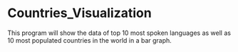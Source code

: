 # Countries_Visualization
This program will show the data of top 10 most spoken languages as well as 10 most populated countries in the world in a bar graph.
